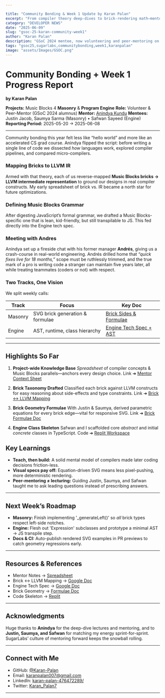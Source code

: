 ```yaml
---

title: "Community Bonding & Week 1 Update by Karan Palan"
excerpt: "From compiler theory deep-dives to brick-rendering math—mentoring the 2025 Music Blocks Masonry & Engine cohorts."
category: "DEVELOPER NEWS"
date: "2025-06-09"
slug: "gsoc-25-karan-community-week1"
author: "Karan Palan"
description: "GSoC 2024 mentee, now volunteering and peer-mentoring on Music Blocks 4"
tags: "gsoc25,sugarlabs,communitybonding,week1,karanpalan"
image: "assets/Images/GSOC.png"
---
```


<!-- markdownlint-disable -->

# Community Bonding + Week 1 Progress Report

**by Karan Palan**

**Projects:** Music Blocks 4 **Masonry** & **Program Engine**
**Role:** Volunteer & Peer-Mentor (GSoC 2024 alumnus)
**Mentor:** [Anindya Kundu](https://github.com/meganindya/)
**Mentees:** Justin Jacob, Saumya Sarma (Masonry) • Safwan Sayeed (Engine)
**Reporting Period:** 2025-05-20 → 2025-06-08

---

Community bonding this year felt less like “hello world” and more like an accelerated CS grad course. Anindya flipped the script: before writing a single line of code we dissected *how* languages work, explored compiler pipelines, and compared micro-compilers.

### Mapping Bricks to LLVM IR

Armed with that theory, each of us reverse-mapped **Music Blocks bricks → LLVM intermediate representation** to ground our designs in real compiler constructs. My early spreadsheet of brick vs. IR became a north star for future optimizations.

### Defining Music Blocks Grammar

After digesting JavaScript’s formal grammar, we drafted a Music Blocks-specific one that is lean, kid-friendly, but still transpilable to JS. This fed directly into the Engine tech spec.

### Meeting with Andres

Anindya set up a fireside chat with his former manager **Andrés**, giving us a crash-course in real-world engineering. Andrés drilled home that *“quick fixes live for 18 months,”* scope must be ruthlessly trimmed, and the true mark of a pro is writing code a stranger can maintain five years later, all while treating teammates (coders or not) with respect.

### Two Tracks, One Vision

We split weekly calls:

| Track   | Focus                           | Key Doc                                                                                                    |
| ------- | ------------------------------- | ---------------------------------------------------------------------------------------------------------- |
| Masonry | SVG brick generation & formulae | [Brick Sides & Formulae](https://docs.google.com/document/d/1AUlA2leDJIfV3ZXceLhCaITftExq6c5BcUBMZOtZBvE/) |
| Engine  | AST, runtime, class hierarchy   | [Engine Tech Spec + AST](https://docs.google.com/document/d/1_MCCgl-RqiEQH0UQ4EX-2O6G4iRxgHAY1rZpw3QPXT0/) |

---

## Highlights So Far

1. **Project-wide Knowledge Base**
   *Spreadsheet* of compiler concepts & Music Blocks parallels—anchors every design choice.
   Link ➜ [Mentor Context Sheet](https://docs.google.com/spreadsheets/d/1LFuIlzRiMlEfeLr21x8_SYnVIQ5baVQv8tz2GWN9PfU/)

2. **Brick Taxonomy Drafted**
   Classified each brick against LLVM constructs for easy reasoning about side-effects and type constraints.
   Link ➜ [Brick ↔️ LLVM Mapping](https://docs.google.com/document/d/1BswWHadyy4yC3_3vK6KHZnMn0u6jbbYiQ6JQWiqRMLw/)

3. **Brick Geometry Formulae**
   With Justin & Saumya, derived parametric equations for every brick edge—vital for responsive SVG.
   Link ➜ [Brick Formulae Doc](https://docs.google.com/document/d/1AUlA2leDJIfV3ZXceLhCaITftExq6c5BcUBMZOtZBvE/)

4. **Engine Class Skeleton**
   Safwan and I scaffolded core *abstract* and initial *concrete* classes in TypeScript.
   Code ➜ [Replit Workspace](https://replit.com/@karanpalan007/engine-abstract-classes?v=1)



## Key Learnings

* **Teach, then build:** A solid mental model of compilers made later coding decisions friction-less.
* **Visual specs pay off:** Equation-driven SVG means less pixel-pushing, more deterministic rendering.
* **Peer-mentoring ≠ lecturing:** Guiding Justin, Saumya, and Safwan taught me to ask leading questions instead of prescribing answers.

---

## Next Week’s Roadmap

* **Masonry:** Finish implementing '_generateLeft()' so *all* brick types respect left-side notches.
* **Engine:** Flesh out 'Expression' subclasses and prototype a minimal AST → JS transpile step.
* **Docs & CI:** Auto-publish rendered SVG examples in PR previews to catch geometry regressions early.

---

## Resources & References

* Mentor Notes → [Spreadsheet](https://docs.google.com/spreadsheets/d/1LFuIlzRiMlEfeLr21x8_SYnVIQ5baVQv8tz2GWN9PfU/)
* Brick ↔️ LLVM Mapping → [Google Doc](https://docs.google.com/document/d/1BswWHadyy4yC3_3vK6KHZnMn0u6jbbYiQ6JQWiqRMLw/)
* Engine Tech Spec → [Google Doc](https://docs.google.com/document/d/1_MCCgl-RqiEQH0UQ4EX-2O6G4iRxgHAY1rZpw3QPXT0/)
* Brick Geometry → [Formulae Doc](https://docs.google.com/document/d/1AUlA2leDJIfV3ZXceLhCaITftExq6c5BcUBMZOtZBvE/)
* Code Skeleton → [Replit](https://replit.com/@karanpalan007/engine-abstract-classes?v=1)

---

## Acknowledgments

Huge thanks to **Anindya** for the deep-dive lectures and mentoring, and to **Justin, Saumya, and Safwan** for matching my energy sprint-for-sprint. SugarLabs’ culture of mentoring forward keeps the snowball rolling.

---

## Connect with Me

* GitHub: [@Karan-Palan](https://github.com/Karan-Palan/)
* Email: [karanpalan007@gmail.com](mailto:karanpalan007@gmail.com)
* LinkedIn: [karan-palan-476472289/](https://www.linkedin.com/in/karan-palan-476472289/)
* Twitter: [Karan_Palan7](https://x.com/Karan_Palan7)

---
